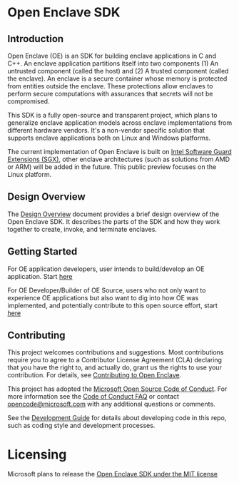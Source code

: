 Open Enclave SDK
================

Introduction
------------

Open Enclave (OE) is an SDK for building enclave applications in C and C++. An
enclave application partitions itself into two components (1) An untrusted component (called the
host) and (2) A trusted component (called the enclave). An enclave is a secure
container whose memory is protected from entities outside the enclave. These
protections allow enclaves to perform secure computations with assurances that
secrets will not be compromised.

This SDK is a fully open-source and transparent project, which plans to generalize enclave application models across 
enclave implementations from different hardware vendors. It's a non-vendor specific solution that supports enclave applications both on
Linux and Windows platforms.

The current implementation of Open Enclave is built on [Intel Software Guard Extensions (SGX)](https://software.intel.com/en-us/sgx), other enclave architectures (such as solutions from AMD or ARM) will be added in the future. This public preview focuses on the Linux platform.

Design Overview
-------------

The [Design Overview](docs/DesignOverview.pdf) document provides a brief design overview of the Open Enclave SDK. It describes the parts of the SDK and how they work together to create, invoke, and terminate enclaves. 

Getting Started
---------------

For OE application developers, user intends to build/develop an OE application. Start [here](docs/GettingStartedDocs/GettingStarted_User.md)

For OE Developer/Builder of OE Source, users who not only want to experience OE applications but also want to dig into how OE was implemented, and potentially contribute to this open source effort, start [here](docs/GettingStartedDocs/GettingStarted.md)

Contributing
------------

This project welcomes contributions and suggestions. Most contributions require you to agree to a Contributor License Agreement (CLA) declaring that you have the right to, and actually do, grant us the rights to use your contribution. For details, see [Contributing to Open Enclave](docs/Contributing.md).

This project has adopted the [Microsoft Open Source Code of Conduct](https://opensource.microsoft.com/codeofconduct/).
For more information see the [Code of Conduct FAQ](https://opensource.microsoft.com/codeofconduct/faq/) or
contact [opencode@microsoft.com](mailto:opencode@microsoft.com) with any additional questions or comments.

See the [Development Guide](docs/DevelopmentGuide.md) for details about developing code in this repo, such as coding style and development processes.


Licensing
=========

Microsoft plans to release the [Open Enclave SDK under the MIT license](https://github.com/Microsoft/openenclave/blob/master/LICENSE)
